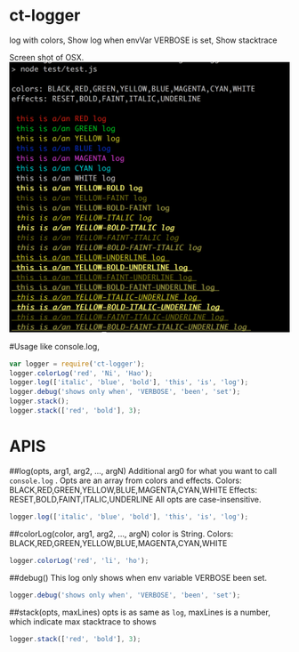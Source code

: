# ct-logger
log with colors,
Show log when envVar VERBOSE is set,
Show stacktrace

Screen shot of OSX.
![alt tag](./screenshot_OSX.png)

#Usage
like console.log,
```js
var logger = require('ct-logger');
logger.colorLog('red', 'Ni', 'Hao');
logger.log(['italic', 'blue', 'bold'], 'this', 'is', 'log');
logger.debug('shows only when', 'VERBOSE', 'been', 'set');
logger.stack();
logger.stack(['red', 'bold'], 3);
```
# APIS

##log(opts, arg1, arg2, ..., argN)
Additional arg0 for what you want to call `console.log` .
Opts are an array from colors and effects.
Colors: BLACK,RED,GREEN,YELLOW,BLUE,MAGENTA,CYAN,WHITE
Effects: RESET,BOLD,FAINT,ITALIC,UNDERLINE
All opts are case-insensitive.

```js
logger.log(['italic', 'blue', 'bold'], 'this', 'is', 'log');
```

##colorLog(color, arg1, arg2, ..., argN)
color is String.
Colors: BLACK,RED,GREEN,YELLOW,BLUE,MAGENTA,CYAN,WHITE
```js
logger.colorLog('red', 'li', 'ho');
```

##debug()
This log only shows when env variable VERBOSE been set.
```js
logger.debug('shows only when', 'VERBOSE', 'been', 'set');
```
##stack(opts, maxLines)
opts is as same as `log`, maxLines is a number, which indicate max stacktrace to shows
```js
logger.stack(['red', 'bold'], 3);
```
